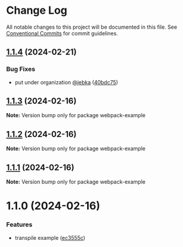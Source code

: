 # Change Log

All notable changes to this project will be documented in this file.
See [Conventional Commits](https://conventionalcommits.org) for commit guidelines.

## [1.1.4](https://github.com/just-paja/svg-sprites/compare/v1.1.3...v1.1.4) (2024-02-21)


### Bug Fixes

* put under organization [@jebka](https://github.com/jebka) ([40bdc75](https://github.com/just-paja/svg-sprites/commit/40bdc751f7b00d4edf0780ccc0978216705cad79))





## [1.1.3](https://github.com/just-paja/svg-sprites/compare/v1.1.2...v1.1.3) (2024-02-16)

**Note:** Version bump only for package webpack-example





## [1.1.2](https://github.com/just-paja/svg-sprites/compare/v1.1.1...v1.1.2) (2024-02-16)

**Note:** Version bump only for package webpack-example





## [1.1.1](https://github.com/just-paja/svg-sprites/compare/v1.1.0...v1.1.1) (2024-02-16)

**Note:** Version bump only for package webpack-example





# 1.1.0 (2024-02-16)


### Features

* transpile example ([ec3555c](https://github.com/just-paja/svg-sprites/commit/ec3555c4ac63bf95a75c8088d9e3beb1b217e941))
